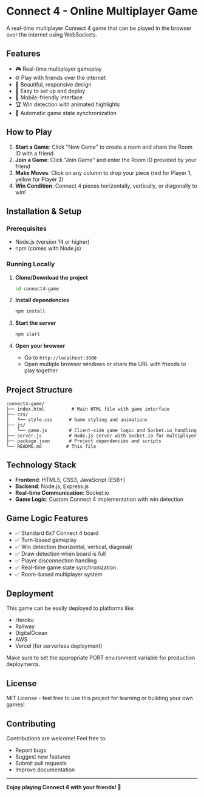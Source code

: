 # Connect 4 - Online Multiplayer Game

A real-time multiplayer Connect 4 game that can be played in the browser over the internet using WebSockets.

## Features

- 🎮 Real-time multiplayer gameplay
- 🌐 Play with friends over the internet
- 🎨 Beautiful, responsive design
- 🚀 Easy to set up and deploy
- 📱 Mobile-friendly interface
- 🏆 Win detection with animated highlights
- 🔄 Automatic game state synchronization

## How to Play

1. **Start a Game**: Click "New Game" to create a room and share the Room ID with a friend
2. **Join a Game**: Click "Join Game" and enter the Room ID provided by your friend
3. **Make Moves**: Click on any column to drop your piece (red for Player 1, yellow for Player 2)
4. **Win Condition**: Connect 4 pieces horizontally, vertically, or diagonally to win!

## Installation & Setup

### Prerequisites
- Node.js (version 14 or higher)
- npm (comes with Node.js)

### Running Locally

1. **Clone/Download the project**
   ```bash
   cd connect4-game
   ```

2. **Install dependencies**
   ```bash
   npm install
   ```

3. **Start the server**
   ```bash
   npm start
   ```

4. **Open your browser**
   - Go to `http://localhost:3000`
   - Open multiple browser windows or share the URL with friends to play together

## Project Structure

```
connect4-game/
├── index.html          # Main HTML file with game interface
├── css/
│   └── style.css      # Game styling and animations
├── js/
│   └── game.js        # Client-side game logic and Socket.io handling
├── server.js          # Node.js server with Socket.io for multiplayer
├── package.json       # Project dependencies and scripts
└── README.md         # This file
```

## Technology Stack

- **Frontend**: HTML5, CSS3, JavaScript (ES6+)
- **Backend**: Node.js, Express.js
- **Real-time Communication**: Socket.io
- **Game Logic**: Custom Connect 4 implementation with win detection

## Game Logic Features

- ✅ Standard 6x7 Connect 4 board
- ✅ Turn-based gameplay
- ✅ Win detection (horizontal, vertical, diagonal)
- ✅ Draw detection when board is full
- ✅ Player disconnection handling
- ✅ Real-time game state synchronization
- ✅ Room-based multiplayer system

## Deployment

This game can be easily deployed to platforms like:
- Heroku
- Railway
- DigitalOcean
- AWS
- Vercel (for serverless deployment)

Make sure to set the appropriate PORT environment variable for production deployments.

## License

MIT License - feel free to use this project for learning or building your own games!

## Contributing

Contributions are welcome! Feel free to:
- Report bugs
- Suggest new features
- Submit pull requests
- Improve documentation

---

**Enjoy playing Connect 4 with your friends! 🎉**
